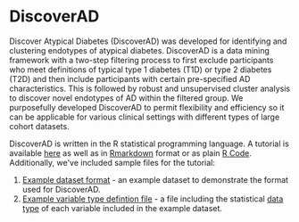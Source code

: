 # DiscoverAD

Discover Atypical Diabetes (DiscoverAD) was developed for identifying and clustering endotypes of atypical diabetes. DiscoverAD is a data mining framework with a two-step filtering process to first exclude participants who meet definitions of typical type 1 diabetes (T1D) or type 2 diabetes (T2D) and then include participants with certain pre-specified AD characteristics. This is followed by robust and unsupervised cluster analysis to discover novel endotypes of AD within the filtered group. We purposefully developed DiscoverAD to permit flexibility and efficiency so it can be applicable for various clinical settings with different types of large cohort datasets.

DiscoverAD is written in the R statistical programming language. A tutorial is available [here](DiscoverAD_tutorial.md) as well as in [Rmarkdown](DiscoverAD_tutorial.Rmd) format or as plain [R Code](DiscoverAD_tutorial.R). Additionally, we've included sample files for the tutorial:
1.  [Example dataset format](DiscoverAD_tutorial_files/sample_input_files/DiscoverAD_sample_data.tsv) - an example dataset to demonstrate the format used for DiscoverAD.
2.  [Example variable type defintion file](DiscoverAD_tutorial_files/sample_input_files/variable_type.tsv) - a file including the statistical [data type](https://github.com/USF-HII/DiscoverAD/blob/master/DiscoverAD_tutorial.md#input-data) of each variable included in the example dataset.
